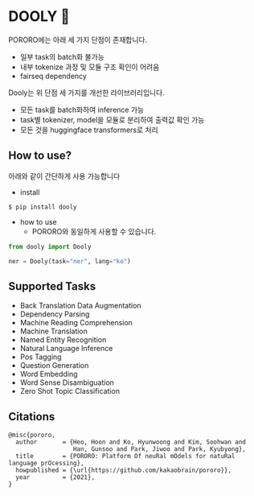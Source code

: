 # DOOLY 🦕
PORORO에는 아래 세 가지 단점이 존재합니다.
- 일부 task의 batch화 불가능
- 내부 tokenize 과정 및 모듈 구조 확인이 어려움
- fairseq dependency

Dooly는 위 단점 세 가지를 개선한 라이브러리입니다.
- 모든 task를 batch화하여 inference 가능
- task별 tokenizer, model을 모듈로 분리하여 출력값 확인 가능
- 모든 것을 huggingface transformers로 처리

## How to use?
아래와 같이 간단하게 사용 가능합니다

- install

```
$ pip install dooly
```

- how to use
    - PORORO와 동일하게 사용할 수 있습니다.
```python
from dooly import Dooly

ner = Dooly(task="ner", lang="ko")
```

## Supported Tasks
- Back Translation Data Augmentation
- Dependency Parsing
- Machine Reading Comprehension
- Machine Translation
- Named Entity Recognition
- Natural Language Inference
- Pos Tagging
- Question Generation
- Word Embedding
- Word Sense Disambiguation
- Zero Shot Topic Classification


## Citations

```
@misc{pororo,
  author       = {Heo, Hoon and Ko, Hyunwoong and Kim, Soohwan and
                  Han, Gunsoo and Park, Jiwoo and Park, Kyubyong},
  title        = {PORORO: Platform Of neuRal mOdels for natuRal language prOcessing},
  howpublished = {\url{https://github.com/kakaobrain/pororo}},
  year         = {2021},
}
```
